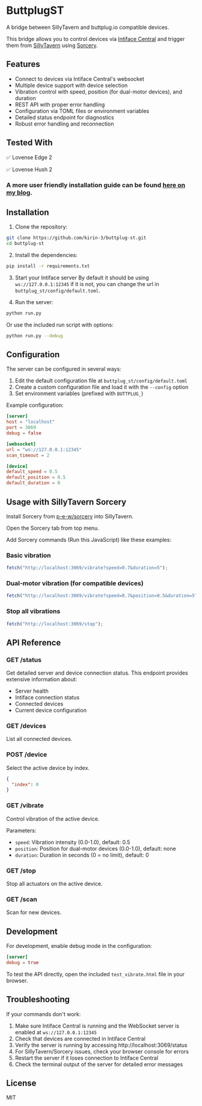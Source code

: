 # ButtplugST

A bridge between SillyTavern and buttplug.io compatible devices.

This bridge allows you to control devices via [Intiface Central](https://github.com/intiface/intiface-central) and trigger them from [SillyTavern](https://github.com/SillyTavern/SillyTavern) using [Sorcery](https://github.com/p-e-w/sorcery).

## Features

- Connect to devices via Intiface Central's websocket
- Multiple device support with device selection
- Vibration control with speed, position (for dual-motor devices), and duration
- REST API with proper error handling
- Configuration via TOML files or environment variables
- Detailed status endpoint for diagnostics
- Robust error handling and reconnection

## Tested With

✅ Lovense Edge 2

✅ Lovense Hush 2

### A more user friendly installation guide can be found [here on my blog](https://kirin.pw/posts/sillytavern-buttplug/).

## Installation

1. Clone the repository:
```bash
git clone https://github.com/kirin-3/buttplug-st.git
cd buttplug-st
```

2. Install the dependencies:
```bash
pip install -r requirements.txt
```

3. Start your Intiface server
By default it should be using `ws://127.0.0.1:12345` if it is not, you can change the url in `buttplug_st/config/default.toml`.

4. Run the server:
```bash
python run.py
```

Or use the included run script with options:
```bash
python run.py --debug
```

## Configuration

The server can be configured in several ways:

1. Edit the default configuration file at `buttplug_st/config/default.toml`
2. Create a custom configuration file and load it with the `--config` option
3. Set environment variables (prefixed with `BUTTPLUG_`)

Example configuration:
```toml
[server]
host = "localhost"
port = 3069
debug = false

[websocket]
url = "ws://127.0.0.1:12345"
scan_timeout = 2

[device]
default_speed = 0.5
default_position = 0.5
default_duration = 0
```

## Usage with SillyTavern Sorcery

Install Sorcery from [p-e-w/sorcery](https://github.com/p-e-w/sorcery) into SillyTavern.

Open the Sorcery tab from top menu.

Add Sorcery commands (Run this JavaScript) like these examples:

### Basic vibration
```js
fetch("http://localhost:3069/vibrate?speed=0.7&duration=5");
```

### Dual-motor vibration (for compatible devices)
```js
fetch("http://localhost:3069/vibrate?speed=0.7&position=0.5&duration=5");
```

### Stop all vibrations
```js
fetch("http://localhost:3069/stop");
```

## API Reference

### GET /status
Get detailed server and device connection status. This endpoint provides extensive information about:
- Server health
- Intiface connection status
- Connected devices
- Current device configuration

### GET /devices
List all connected devices.

### POST /device
Select the active device by index.

```json
{
  "index": 0
}
```

### GET /vibrate
Control vibration of the active device.

Parameters:
- `speed`: Vibration intensity (0.0-1.0), default: 0.5
- `position`: Position for dual-motor devices (0.0-1.0), default: none
- `duration`: Duration in seconds (0 = no limit), default: 0

### GET /stop
Stop all actuators on the active device.

### GET /scan
Scan for new devices.

## Development

For development, enable debug mode in the configuration:

```toml
[server]
debug = true
```

To test the API directly, open the included `test_vibrate.html` file in your browser.

## Troubleshooting

If your commands don't work:

1. Make sure Intiface Central is running and the WebSocket server is enabled at `ws://127.0.0.1:12345`
2. Check that devices are connected in Intiface Central
3. Verify the server is running by accessing http://localhost:3069/status
4. For SillyTavern/Sorcery issues, check your browser console for errors
5. Restart the server if it loses connection to Intiface Central
6. Check the terminal output of the server for detailed error messages

## License

MIT